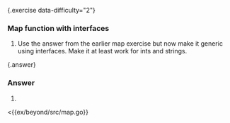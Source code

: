 {.exercise data-difficulty="2"}
### Map function with interfaces
1. Use the answer from the earlier map exercise but now
  make it generic using interfaces. Make it at least work for
  ints and strings.

{.answer}
### Answer
1. 
  <{{ex/beyond/src/map.go}}
